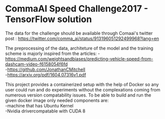 # CommaAI Speed Challenge2017 - TensorFlow solution 

The data for the challenge should be available through Comaai's twitter post : https://twitter.com/comma_ai/status/913196051292499968?lang=en

The preprocessing of the data, architeture of the model and the training scheme is majorly inspired from the articles:
-https://medium.com/weightsandbiases/predicting-vehicle-speed-from-dashcam-video-f6158054f6fd        
-https://github.com/JonathanCMitchell                                         
-https://arxiv.org/pdf/1604.07316v1.pdf

This project provides a containerized setup with the help of Docker so any user could run and do experiments without the complexations coming from numerous version compatability issues. To be able to build and run the given docker image only needed components are:                                             
-machine that has Ubuntu Kernel                                                                                                     
-Nvidia drivercompatable with CUDA 8

